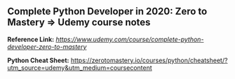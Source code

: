 ## Complete Python Developer in 2020: Zero to Mastery => Udemy course notes

**Reference Link:** *https://www.udemy.com/course/complete-python-developer-zero-to-mastery*

**Python Cheat Sheet:** https://zerotomastery.io/courses/python/cheatsheet/?utm_source=udemy&utm_medium=coursecontent
